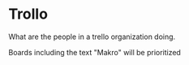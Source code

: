 Trollo
======

What are the people in a trello organization doing.

Boards including the text "Makro" will be prioritized
